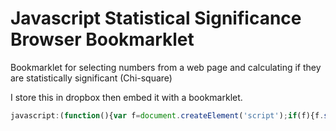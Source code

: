 # Javascript Statistical Significance Browser Bookmarklet
Bookmarklet for selecting numbers from a web page and calculating if they are statistically significant (Chi-square)

I store this in dropbox then embed it with a bookmarklet.

```javascript
javascript:(function(){var f=document.createElement('script');if(f){f.setAttribute("src","https://www.dropbox.com/s/vp6zo39n271ddjr/stat-sig.js?t="+(new Date).getTime()+"&dl=1");document.getElementsByTagName("head")[0].appendChild(f);}})()
```
